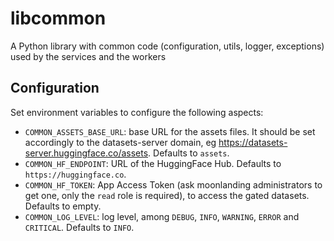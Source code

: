 # libcommon

A Python library with common code (configuration, utils, logger, exceptions) used by the services and the workers

## Configuration

Set environment variables to configure the following aspects:

- `COMMON_ASSETS_BASE_URL`: base URL for the assets files. It should be set accordingly to the datasets-server domain, eg https://datasets-server.huggingface.co/assets. Defaults to `assets`.
- `COMMON_HF_ENDPOINT`: URL of the HuggingFace Hub. Defaults to `https://huggingface.co`.
- `COMMON_HF_TOKEN`: App Access Token (ask moonlanding administrators to get one, only the `read` role is required), to access the gated datasets. Defaults to empty.
- `COMMON_LOG_LEVEL`: log level, among `DEBUG`, `INFO`, `WARNING`, `ERROR` and `CRITICAL`. Defaults to `INFO`.
